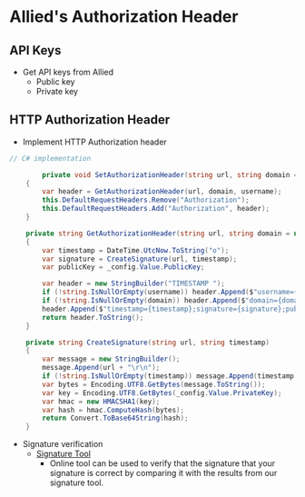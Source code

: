 # Allied's Authorization Header

## API Keys

- Get API keys from Allied
  - Public key
  - Private key

## HTTP Authorization Header

- Implement HTTP Authorization header

```cs
// C# implementation

        private void SetAuthorizationHeader(string url, string domain = null, string username = null)
    {
        var header = GetAuthorizationHeader(url, domain, username);
        this.DefaultRequestHeaders.Remove("Authorization");
        this.DefaultRequestHeaders.Add("Authorization", header);
    }

    private string GetAuthorizationHeader(string url, string domain = null, string username = null)
    {
        var timestamp = DateTime.UtcNow.ToString("o");
        var signature = CreateSignature(url, timestamp);
        var publicKey = _config.Value.PublicKey;

        var header = new StringBuilder("TIMESTAMP ");
        if (!string.IsNullOrEmpty(username)) header.Append($"username={username};");
        if (!string.IsNullOrEmpty(domain)) header.Append($"domain={domain};");
        header.Append($"timestamp={timestamp};signature={signature};publickey={publicKey}");
        return header.ToString();
    }

    private string CreateSignature(string url, string timestamp)
    {
        var message = new StringBuilder();
        message.Append(url + "\r\n");
        if (!string.IsNullOrEmpty(timestamp)) message.Append(timestamp + "\r\n");
        var bytes = Encoding.UTF8.GetBytes(message.ToString());
        var key = Encoding.UTF8.GetBytes(_config.Value.PrivateKey);
        var hmac = new HMACSHA1(key);
        var hash = hmac.ComputeHash(bytes);
        return Convert.ToBase64String(hash);
    }

```

- Signature verification
  - [Signature Tool][SignatureTool]
    - Online tool can be used to verify that the signature that your signature is correct by comparing it with the results from our signature tool.

[SignatureTool]: https://alliedpayment.github.io/Utilities/
